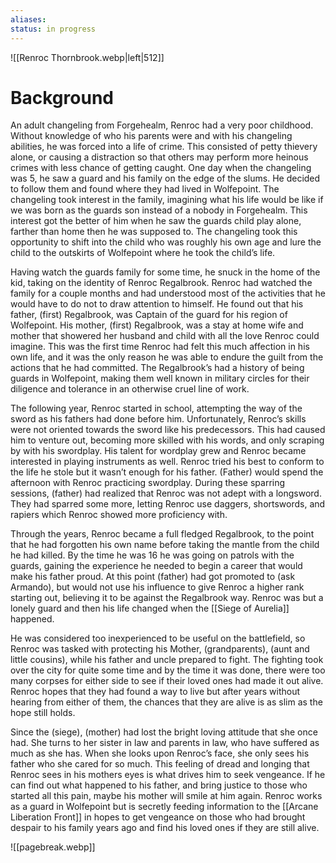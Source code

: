 ```yaml
---
aliases: 
status: in progress
---
```


![[Renroc Thornbrook.webp|left|512]]

# Background

An adult changeling from Forgehealm, Renroc had a very poor childhood. Without knowledge of who his parents were and with his changeling abilities, he was forced into a life of crime. This consisted of petty thievery alone, or causing a distraction so that others may perform more heinous crimes with less chance of getting caught. One day when the changeling was 5, he saw a guard and his family on the edge of the slums. He decided to follow them and found where they had lived in Wolfepoint. The changeling took interest in the family, imagining what his life would be like if we was born as the guards son instead of a nobody in Forgehealm. This interest got the better of him when he saw the guards child play alone, farther than home then he was supposed to. The changeling took this opportunity to shift into the child who was roughly his own age and lure the child to the outskirts of Wolfepoint where he took the child’s life.

Having watch the guards family for some time, he snuck in the home of the kid, taking on the identity of Renroc Regalbrook. Renroc had watched the family for a couple months and had understood most of the activities that he would have to do not to draw attention to himself. He found out that his father, (first) Regalbrook, was Captain of the guard for his region of Wolfepoint. His mother, (first) Regalbrook, was a stay at home wife and mother that showered her husband and child with all the love Renroc could imagine. This was the first time Renroc had felt this much affection in his own life, and it was the only reason he was able to endure the guilt from the actions that he had committed. The Regalbrook’s had a history of being guards in Wolfepoint, making them well known in military circles for their diligence and tolerance in an otherwise cruel line of work.

The following year, Renroc started in school, attempting the way of the sword as his fathers had done before him. Unfortunately, Renroc’s skills were not oriented towards the sword like his predecessors. This had caused him to venture out, becoming more skilled with his words, and only scraping by with his swordplay. His talent for wordplay grew and Renroc became interested in playing instruments as well. Renroc tried his best to conform to the life he stole but it wasn’t enough for his father. (Father) would spend the afternoon with Renroc practicing swordplay. During these sparring sessions, (father) had realized that Renroc was not adept with a longsword. They had sparred some more, letting Renroc use daggers, shortswords, and rapiers which Renroc showed more proficiency with.

Through the years, Renroc became a full fledged Regalbrook, to the point that he had forgotten his own name before taking the mantle from the child he had killed. By the time he was 16 he was going on patrols with the guards, gaining the experience he needed to begin a career that would make his father proud. At this point (father) had got promoted to (ask Armando), but would not use his influence to give Renroc a higher rank starting out, believing it to be against the Regalbrook way. Renroc was but a lonely guard and then his life changed when the [[Siege of Aurelia]] happened.

He was considered too inexperienced to be useful on the battlefield, so Renroc was tasked with protecting his Mother, (grandparents), (aunt and little cousins), while his father and uncle prepared to fight. The fighting took over the city for quite some time and by the time it was done, there were too many corpses for either side to see if their loved ones had made it out alive. Renroc hopes that they had found a way to live but after years without hearing from either of them, the chances that they are alive is as slim as the hope still holds.

Since the (siege), (mother) had lost the bright loving attitude that she once had. She turns to her sister in law and parents in law, who have suffered as much as she has. When she looks upon Renroc’s face, she only sees his father who she cared for so much. This feeling of dread and longing that Renroc sees in his mothers eyes is what drives him to seek vengeance. If he can find out what happened to his father, and bring justice to those who started all this pain, maybe his mother will smile at him again. Renroc works as a guard in Wolfepoint but is secretly feeding information to the [[Arcane Liberation Front]] in hopes to get vengeance on those who had brought despair to his family years ago and find his loved ones if they are still alive.

![[pagebreak.webp]]